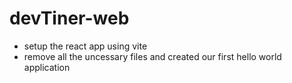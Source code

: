 # devTiner-web

- setup the react app using vite
- remove all the uncessary files and created our first hello world application